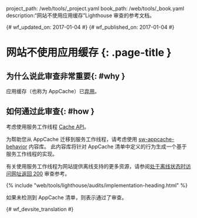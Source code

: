 project_path: /web/tools/_project.yaml
book_path: /web/tools/_book.yaml
description:“网站不使用应用缓存”Lighthouse 审查的参考文档。

{# wf_updated_on: 2017-01-04 #}
{# wf_published_on: 2017-01-04 #}

# 网站不使用应用缓存 {: .page-title }

## 为什么说此审查非常重要{: #why }

应用缓存（也称为 AppCache）已[弃用][deprecated]。

[deprecated]: https://html.spec.whatwg.org/multipage/browsers.html#offline

## 如何通过此审查{: #how }

考虑使用服务工作线程 [Cache API][API]。

为帮助您从 AppCache 迁移到服务工作线程，请考虑使用 [sw-appcache-behavior][sw-appcache-behavior] 内容库。
此内容库将针对 AppCache 清单中定义的行为生成一个基于服务工作线程的实现。



有关使用服务工作线程为网站提供离线支持的更多资源，请参阅[处于离线状态时访问网址返回 200](http-200-when-offline) 审查参考。



[API]: https://developer.mozilla.org/en-US/docs/Web/API/Cache

[sw-appcache-behavior]: https://github.com/GoogleChrome/sw-appcache-behavior

{% include "web/tools/lighthouse/audits/implementation-heading.html" %}

如果未检测到 AppCache 清单，则表示通过了审查。


{# wf_devsite_translation #}
